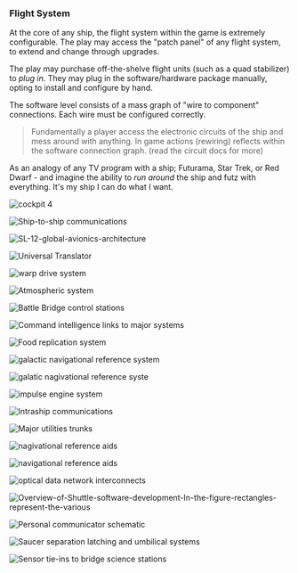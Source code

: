 

### Flight System

At the core of any ship, the flight system within the game is extremely configurable. The play may access the "patch panel" of any flight system, to extend and change through upgrades.

The play may purchase off-the-shelve flight units (such as a quad stabilizer) to _plug in_. They may plug in the software/hardware package manually, opting to install and configure by hand.

The software level consists of a mass graph of "wire to component" connections. Each wire must be configured correctly.

> Fundamentally a player access the electronic circuits of the ship and mess around with anything. In game actions (rewiring) reflects within the software connection graph. (read the circuit docs for more)


As an analogy of any TV program with a ship; Futurama, Star Trek, or Red Dwarf - and imagine the ability to _run around_ the ship and futz with everything. It's my ship I can do what I want.

![cockpit 4](images/cockpit-4.jpg)



![Ship-to-ship communications](images/Ship-to-ship-communications.png)

![SL-12-global-avionics-architecture](images/SL-12-global-avionics-architecture.png)

![Universal Translator](images/Universal-Translator.png)

![warp drive system](images/warp-drive-system.png)

![Atmospheric system](images/Atmospheric-system.png)

![Battle Bridge control stations](images/Battle-Bridge-control-stations.png)

![Command intelligence links to major systems](images/Command-intelligence-links-to-major-systems.png)

![Food replication system](images/Food-replication-system.png)

![galactic navigational reference system](images/galactic-navigational-reference-system.png)

![galatic nagivational reference syste](images/galatic-nagivational-reference-syste.png)

![impulse engine system](images/impulse-engine-system.png)

![Intraship communications](images/Intraship-communications.png)

![Major utilities trunks](images/Major-utilities-trunks.png)

![nagivational reference aids](images/nagivational-reference-aids.png)

![navigational reference aids](images/navigational-reference-aids.png)

![optical data network interconnects](images/optical-data-network-interconnects.png)

![Overview-of-Shuttle-software-development-In-the-figure-rectangles-represent-the-various](images/Overview-of-Shuttle-software-development-In-the-figure-rectangles-represent-the-various.png)

![Personal communicator schematic](images/Personal-communicator-schematic.png)

![Saucer separation latching and umbilical systems](images/Saucer-separation-latching-and-umbilical-systems.png)

![Sensor tie-ins to bridge science stations](images/Sensor-tie-ins-to-bridge-science-stations.png)
